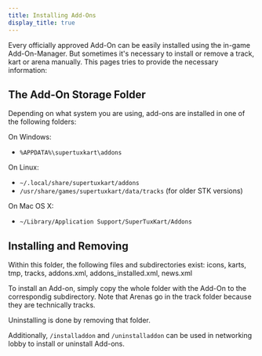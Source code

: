 ```yaml
---
title: Installing Add-Ons
display_title: true
---
```

Every officially approved Add-On can be easily installed using the in-game Add-On-Manager. But sometimes it's necessary to install or remove a track, kart or arena manually. This pages tries to provide the necessary information:

## The Add-On Storage Folder

Depending on what system you are using, add-ons are installed in one of the following folders:

On Windows:

* `%APPDATA%\supertuxkart\addons`

On Linux:

* `~/.local/share/supertuxkart/addons`
* `/usr/share/games/supertuxkart/data/tracks` (for older STK versions)

On Mac OS X:

* `~/Library/Application Support/SuperTuxKart/Addons`

## Installing and Removing

Within this folder, the following files and subdirectories exist: icons, karts, tmp, tracks, addons.xml, addons_installed.xml, news.xml

To install an Add-on, simply copy the whole folder with the Add-On to the correspondig subdirectory. Note that Arenas go in the track folder because they are technically tracks.

Uninstalling is done by removing that folder.

Additionally, `/installaddon` and `/uninstalladdon` can be used in networking lobby to install or uninstall Add-ons.
